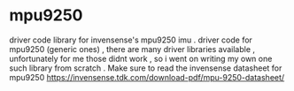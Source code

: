 # mpu9250
driver code library for invensense's mpu9250 imu .
driver code for mpu9250 (generic ones) , there are many driver libraries available , unfortunately for me those didnt work ,
so i went on writing my own one such library from scratch . Make sure to read the invensense datasheet for mpu9250
https://invensense.tdk.com/download-pdf/mpu-9250-datasheet/
